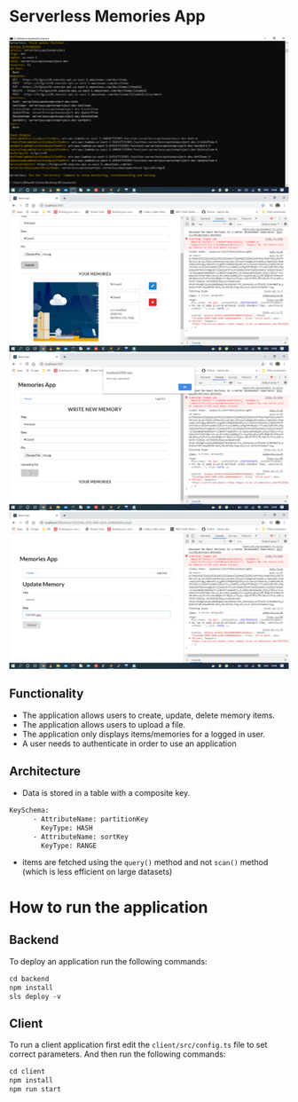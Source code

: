 # Serverless Memories App

<img src="screenshots/Serverless Deployed.png">
<img src="screenshots/Memories.png">
          
<img src="screenshots/Post.png">    
<img src="screenshots/Update Item.png">

## Functionality 

- The application allows users to create, update, delete memory items.
- The application allows users to upload a file. 
- The application only displays items/memories for a logged in user.
- A user needs to authenticate in order to use an application

## Architecture

- Data is stored in a table with a composite key.

```
KeySchema:
      - AttributeName: partitionKey
        KeyType: HASH
      - AttributeName: sortKey
        KeyType: RANGE
```

- items are fetched using the `query()` method and not `scan()` method (which is less efficient on large datasets)


# How to run the application

## Backend

To deploy an application run the following commands:

```
cd backend
npm install
sls deploy -v
```

## Client

To run a client application first edit the `client/src/config.ts` file to set correct parameters. And then run the following commands:

```
cd client
npm install
npm run start
```
